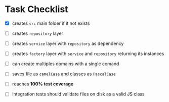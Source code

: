 # Task Checklist

- [x] creates `src` main folder if it not exists

- [ ] creates `repository` layer

- [ ] creates `service` layer with `repository` as dependency

- [ ] creates `factory` layer with `service` and `repository` returning its instances

- [ ] can create multiples domains with a single comand

- [ ] saves file as `camelCase` and classes as `PascalCase`

- [ ] reaches **100% test coverage**

- [ ] integration tests should validate files on disk as a valid JS class